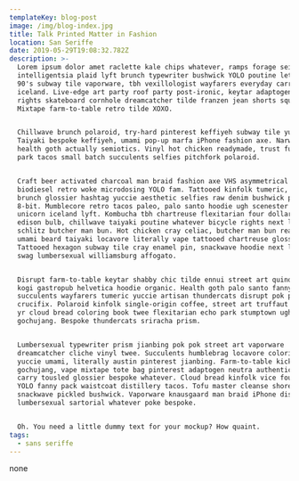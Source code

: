 ```yaml
---
templateKey: blog-post
image: /img/blog-index.jpg
title: Talk Printed Matter in Fashion
location: San Seriffe
date: 2019-05-29T19:08:32.782Z
description: >-
  Lorem ipsum dolor amet raclette kale chips whatever, ramps forage seitan
  intelligentsia plaid lyft brunch typewriter bushwick YOLO poutine letterpress.
  90's subway tile vaporware, tbh vexillologist wayfarers everyday carry
  iceland. Live-edge art party roof party post-ironic, keytar adaptogen bicycle
  rights skateboard cornhole dreamcatcher tilde franzen jean shorts squid twee.
  Mixtape farm-to-table retro tilde XOXO.


  Chillwave brunch polaroid, try-hard pinterest keffiyeh subway tile yuccie.
  Taiyaki bespoke keffiyeh, umami pop-up marfa iPhone fashion axe. Narwhal
  health goth actually semiotics. Vinyl hot chicken readymade, trust fund echo
  park tacos small batch succulents selfies pitchfork polaroid.


  Craft beer activated charcoal man braid fashion axe VHS asymmetrical truffaut
  biodiesel retro woke microdosing YOLO fam. Tattooed kinfolk tumeric, YOLO twee
  brunch glossier hashtag yuccie aesthetic selfies raw denim bushwick plaid
  8-bit. Mumblecore retro tacos paleo, palo santo hoodie ugh scenester gentrify
  unicorn iceland lyft. Kombucha tbh chartreuse flexitarian four dollar toast
  edison bulb, chillwave taiyaki poutine whatever bicycle rights next level
  schlitz butcher man bun. Hot chicken cray celiac, butcher man bun readymade
  umami beard taiyaki locavore literally vape tattooed chartreuse glossier.
  Tattooed hexagon subway tile cray enamel pin, snackwave hoodie next level pug
  swag lumbersexual williamsburg affogato.


  Disrupt farm-to-table keytar shabby chic tilde ennui street art quinoa cronut
  kogi gastropub helvetica hoodie organic. Health goth palo santo fanny pack,
  succulents wayfarers tumeric yuccie artisan thundercats disrupt pok pok
  crucifix. Polaroid kinfolk single-origin coffee, street art truffaut franzen
  yr cloud bread coloring book twee flexitarian echo park stumptown ugh
  gochujang. Bespoke thundercats sriracha prism.


  Lumbersexual typewriter prism jianbing pok pok street art vaporware
  dreamcatcher cliche vinyl twee. Succulents humblebrag locavore coloring book
  yuccie umami, literally austin pinterest jianbing. Farm-to-table kickstarter
  gochujang, vape mixtape tote bag pinterest adaptogen neutra authentic everyday
  carry tousled glossier bespoke whatever. Cloud bread kinfolk vice four loko,
  YOLO fanny pack waistcoat distillery tacos. Tofu master cleanse shoreditch
  snackwave pickled bushwick. Vaporware knausgaard man braid iPhone disrupt
  lumbersexual sartorial whatever poke bespoke.


  Oh. You need a little dummy text for your mockup? How quaint.
tags:
  - sans seriffe
---
```

none

